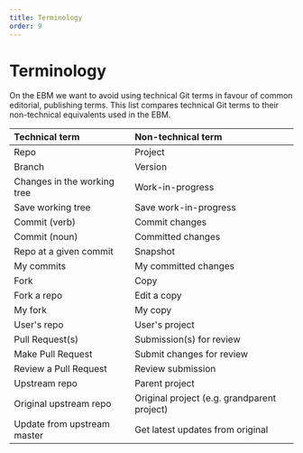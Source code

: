 ```yaml
---
title: Terminology
order: 9
---
```


# Terminology

On the EBM we want to avoid using technical Git terms in favour of common editorial, publishing terms. This list compares technical Git terms to their non-technical equivalents used in the EBM.

| Technical term                | Non-technical term                          |
| :---------------------------- | :---------------------------------          |
| Repo                          | Project                                     |
| Branch                        | Version                                     |
| Changes in the working tree   | Work-in-progress                            |
| Save working tree             | Save work-in-progress                       |
| Commit (verb)                 | Commit changes                              |
| Commit (noun)                 | Committed changes                           |
| Repo at a given commit        | Snapshot                                    |
| My commits                    | My committed changes                        |
| Fork                          | Copy                                        |
| Fork a repo                   | Edit a copy                                 |
| My fork                       | My copy                                     |
| User's repo                   | User's project                              |
| Pull Request(s)               | Submission(s) for review                    |
| Make Pull Request             | Submit changes for review                   |
| Review a Pull Request         | Review submission                           |
| Upstream repo                 | Parent project                              |
| Original upstream repo        | Original project (e.g. grandparent project) |
| Update from upstream master   | Get latest updates from original            |
